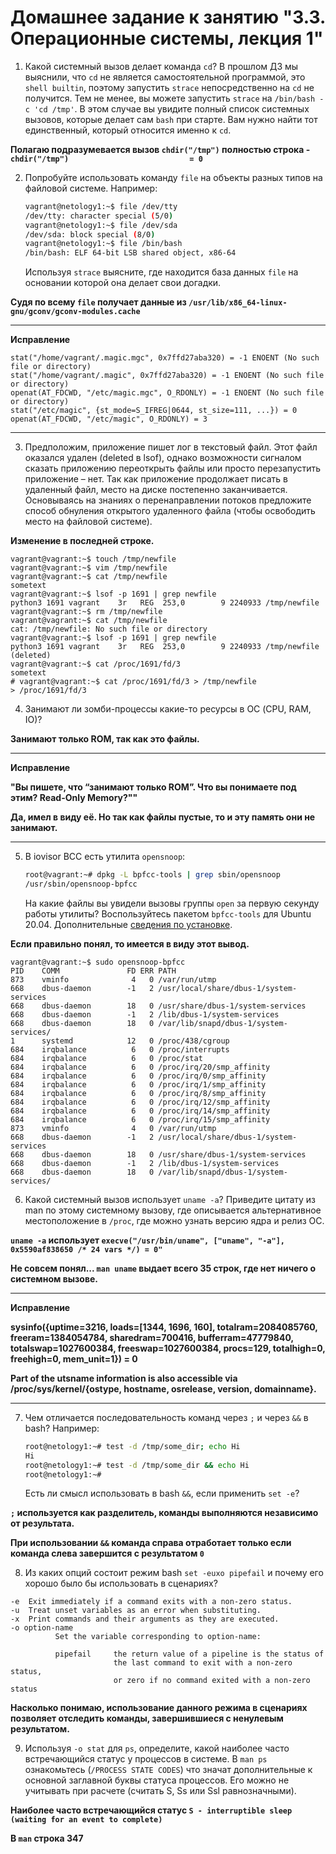 # Домашнее задание к занятию "3.3. Операционные системы, лекция 1"

1. Какой системный вызов делает команда `cd`? В прошлом ДЗ мы выяснили, что `cd` не является самостоятельной  программой, это `shell builtin`, поэтому запустить `strace` непосредственно на `cd` не получится. Тем не менее, вы можете запустить `strace` на `/bin/bash -c 'cd /tmp'`. В этом случае вы увидите полный список системных вызовов, которые делает сам `bash` при старте. Вам нужно найти тот единственный, который относится именно к `cd`.

**Полагаю подразумевается вызов `chdir("/tmp")` полностью строка - `chdir("/tmp")                           = 0`**

2. Попробуйте использовать команду `file` на объекты разных типов на файловой системе. Например:
    ```bash
    vagrant@netology1:~$ file /dev/tty
    /dev/tty: character special (5/0)
    vagrant@netology1:~$ file /dev/sda
    /dev/sda: block special (8/0)
    vagrant@netology1:~$ file /bin/bash
    /bin/bash: ELF 64-bit LSB shared object, x86-64
    ```
   Используя `strace` выясните, где находится база данных `file` на основании которой она делает свои догадки.

**Судя по всему `file` получает данные из `/usr/lib/x86_64-linux-gnu/gconv/gconv-modules.cache`**
****
**Исправление**

```
stat("/home/vagrant/.magic.mgc", 0x7ffd27aba320) = -1 ENOENT (No such file or directory)
stat("/home/vagrant/.magic", 0x7ffd27aba320) = -1 ENOENT (No such file or directory)
openat(AT_FDCWD, "/etc/magic.mgc", O_RDONLY) = -1 ENOENT (No such file or directory)
stat("/etc/magic", {st_mode=S_IFREG|0644, st_size=111, ...}) = 0
openat(AT_FDCWD, "/etc/magic", O_RDONLY) = 3
```
****
3. Предположим, приложение пишет лог в текстовый файл. Этот файл оказался удален (deleted в lsof), однако возможности сигналом сказать приложению переоткрыть файлы или просто перезапустить приложение – нет. Так как приложение продолжает писать в удаленный файл, место на диске постепенно заканчивается. Основываясь на знаниях о перенаправлении потоков предложите способ обнуления открытого удаленного файла (чтобы освободить место на файловой системе).

**Изменение в последней строке.**

```angular2html
vagrant@vagrant:~$ touch /tmp/newfile
vagrant@vagrant:~$ vim /tmp/newfile
vagrant@vagrant:~$ cat /tmp/newfile
sometext
vagrant@vagrant:~$ lsof -p 1691 | grep newfile
python3 1691 vagrant    3r   REG  253,0        9 2240933 /tmp/newfile
vagrant@vagrant:~$ rm /tmp/newfile
vagrant@vagrant:~$ cat /tmp/newfile
cat: /tmp/newfile: No such file or directory
vagrant@vagrant:~$ lsof -p 1691 | grep newfile
python3 1691 vagrant    3r   REG  253,0        9 2240933 /tmp/newfile (deleted)
vagrant@vagrant:~$ cat /proc/1691/fd/3
sometext
# vagrant@vagrant:~$ cat /proc/1691/fd/3 > /tmp/newfile
> /proc/1691/fd/3
```

4. Занимают ли зомби-процессы какие-то ресурсы в ОС (CPU, RAM, IO)?

**Занимают только ROM, так как это файлы.**
****
**Исправление**

**"Вы пишете, что “занимают только ROM”. Что вы понимаете под этим? Read-Only Memory?""**

**Да, имел в виду её. Но так как файлы пустые, то и эту память они не занимают.**
****
5. В iovisor BCC есть утилита `opensnoop`:
    ```bash
    root@vagrant:~# dpkg -L bpfcc-tools | grep sbin/opensnoop
    /usr/sbin/opensnoop-bpfcc
    ```
   На какие файлы вы увидели вызовы группы `open` за первую секунду работы утилиты? Воспользуйтесь пакетом `bpfcc-tools` для Ubuntu 20.04. Дополнительные [сведения по установке](https://github.com/iovisor/bcc/blob/master/INSTALL.md).

**Если правильно понял, то имеется в виду этот вывод.**

```
vagrant@vagrant:~$ sudo opensnoop-bpfcc
PID    COMM               FD ERR PATH
873    vminfo              4   0 /var/run/utmp
668    dbus-daemon        -1   2 /usr/local/share/dbus-1/system-services
668    dbus-daemon        18   0 /usr/share/dbus-1/system-services
668    dbus-daemon        -1   2 /lib/dbus-1/system-services
668    dbus-daemon        18   0 /var/lib/snapd/dbus-1/system-services/
1      systemd            12   0 /proc/438/cgroup
684    irqbalance          6   0 /proc/interrupts
684    irqbalance          6   0 /proc/stat
684    irqbalance          6   0 /proc/irq/20/smp_affinity
684    irqbalance          6   0 /proc/irq/0/smp_affinity
684    irqbalance          6   0 /proc/irq/1/smp_affinity
684    irqbalance          6   0 /proc/irq/8/smp_affinity
684    irqbalance          6   0 /proc/irq/12/smp_affinity
684    irqbalance          6   0 /proc/irq/14/smp_affinity
684    irqbalance          6   0 /proc/irq/15/smp_affinity
873    vminfo              4   0 /var/run/utmp
668    dbus-daemon        -1   2 /usr/local/share/dbus-1/system-services
668    dbus-daemon        18   0 /usr/share/dbus-1/system-services
668    dbus-daemon        -1   2 /lib/dbus-1/system-services
668    dbus-daemon        18   0 /var/lib/snapd/dbus-1/system-services/
```


6. Какой системный вызов использует `uname -a`? Приведите цитату из man по этому системному вызову, где описывается альтернативное местоположение в `/proc`, где можно узнать версию ядра и релиз ОС.

**`uname -a` использует `execve("/usr/bin/uname", ["uname", "-a"], 0x5590af838650 /* 24 vars */) = 0"`**

**Не совсем понял... `man uname` выдает всего 35 строк, где нет ничего о системном вызове.**
****
**Исправление**

**sysinfo({uptime=3216, loads=[1344, 1696, 160], totalram=2084085760, freeram=1384054784, sharedram=700416, bufferram=47779840, totalswap=1027600384, freeswap=1027600384, procs=129, totalhigh=0, freehigh=0, mem_unit=1}) = 0**

**Part of the utsname information is also accessible via
/proc/sys/kernel/{ostype, hostname, osrelease, version,
domainname}.**
****
7. Чем отличается последовательность команд через `;` и через `&&` в bash? Например:
    ```bash
    root@netology1:~# test -d /tmp/some_dir; echo Hi
    Hi
    root@netology1:~# test -d /tmp/some_dir && echo Hi
    root@netology1:~#
    ```
   Есть ли смысл использовать в bash `&&`, если применить `set -e`?

**`;` используется как разделитель, команды выполняются независимо от результата.**

**При использовании `&&` команда справа отработает только если команда слева завершится с результатом `0`**

8. Из каких опций состоит режим bash `set -euxo pipefail` и почему его хорошо было бы использовать в сценариях?
```
-e  Exit immediately if a command exits with a non-zero status.
-u  Treat unset variables as an error when substituting.
-x  Print commands and their arguments as they are executed.
-o option-name
          Set the variable corresponding to option-name:
          
          pipefail     the return value of a pipeline is the status of
                       the last command to exit with a non-zero status,
                       or zero if no command exited with a non-zero status
```

**Насколько понимаю, использование данного режима в сценариях позволяет отследить команды, завершившиеся с ненулевым результатом.**

9. Используя `-o stat` для `ps`, определите, какой наиболее часто встречающийся статус у процессов в системе. В `man ps` ознакомьтесь (`/PROCESS STATE CODES`) что значат дополнительные к основной заглавной буквы статуса процессов. Его можно не учитывать при расчете (считать S, Ss или Ssl равнозначными).

**Наиболее часто встречающийся статус `S - interruptible sleep (waiting for an event to complete)`**

**В `man` строка 347**